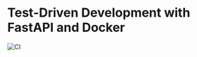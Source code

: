 # Test-Driven Development with FastAPI and Docker

![CI](https://github.com/pedrodeoliveira/fastapi-tdd-docker/workflows/CI/badge.svg?branch=master)
